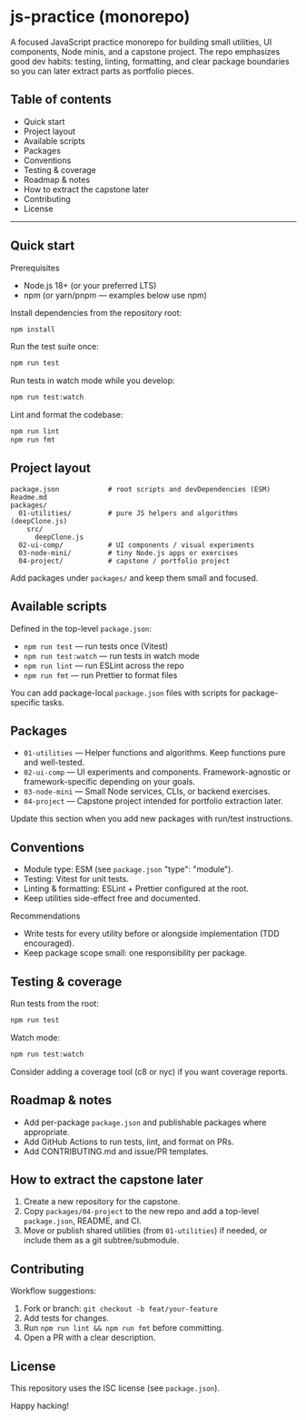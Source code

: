 # js-practice (monorepo)

A focused JavaScript practice monorepo for building small utilities, UI components, Node minis, and a capstone project. The repo emphasizes good dev habits: testing, linting, formatting, and clear package boundaries so you can later extract parts as portfolio pieces.

## Table of contents
- Quick start
- Project layout
- Available scripts
- Packages
- Conventions
- Testing & coverage
- Roadmap & notes
- How to extract the capstone later
- Contributing
- License

---

## Quick start

Prerequisites
- Node.js 18+ (or your preferred LTS)
- npm (or yarn/pnpm — examples below use npm)

Install dependencies from the repository root:

```bash
npm install
```

Run the test suite once:

```bash
npm run test
```

Run tests in watch mode while you develop:

```bash
npm run test:watch
```

Lint and format the codebase:

```bash
npm run lint
npm run fmt
```

## Project layout

```
package.json            # root scripts and devDependencies (ESM)
Readme.md
packages/
  01-utilities/         # pure JS helpers and algorithms (deepClone.js)
    src/
      deepClone.js
  02-ui-comp/           # UI components / visual experiments
  03-node-mini/         # tiny Node.js apps or exercises
  04-project/           # capstone / portfolio project
```

Add packages under `packages/` and keep them small and focused.

## Available scripts

Defined in the top-level `package.json`:

- `npm run test` — run tests once (Vitest)
- `npm run test:watch` — run tests in watch mode
- `npm run lint` — run ESLint across the repo
- `npm run fmt` — run Prettier to format files

You can add package-local `package.json` files with scripts for package-specific tasks.

## Packages

- `01-utilities` — Helper functions and algorithms. Keep functions pure and well-tested.
- `02-ui-comp` — UI experiments and components. Framework-agnostic or framework-specific depending on your goals.
- `03-node-mini` — Small Node services, CLIs, or backend exercises.
- `04-project` — Capstone project intended for portfolio extraction later.

Update this section when you add new packages with run/test instructions.

## Conventions

- Module type: ESM (see `package.json` "type": "module").
- Testing: Vitest for unit tests.
- Linting & formatting: ESLint + Prettier configured at the root.
- Keep utilities side-effect free and documented.

Recommendations
- Write tests for every utility before or alongside implementation (TDD encouraged).
- Keep package scope small: one responsibility per package.

## Testing & coverage

Run tests from the root:

```bash
npm run test
```

Watch mode:

```bash
npm run test:watch
```

Consider adding a coverage tool (c8 or nyc) if you want coverage reports.

## Roadmap & notes

- Add per-package `package.json` and publishable packages where appropriate.
- Add GitHub Actions to run tests, lint, and format on PRs.
- Add CONTRIBUTING.md and issue/PR templates.

## How to extract the capstone later

1. Create a new repository for the capstone.
2. Copy `packages/04-project` to the new repo and add a top-level `package.json`, README, and CI.
3. Move or publish shared utilities (from `01-utilities`) if needed, or include them as a git subtree/submodule.

## Contributing

Workflow suggestions:

1. Fork or branch: `git checkout -b feat/your-feature`
2. Add tests for changes.
3. Run `npm run lint && npm run fmt` before committing.
4. Open a PR with a clear description.

## License

This repository uses the ISC license (see `package.json`).


Happy hacking!
